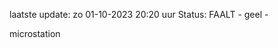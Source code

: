 laatste update: 
zo 01-10-2023 20:20   uur 
Status: FAALT - geel - 
<div class="service Y">microstation</div>